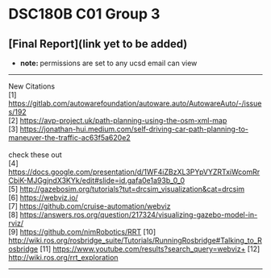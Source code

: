 # DSC180B C01 Group 3

## [Final Report](link yet to be added)
* <b>note: </b> permissions are set to any ucsd email can view


***
New Citations <br/>
[1] https://gitlab.com/autowarefoundation/autoware.auto/AutowareAuto/-/issues/192 <br/>
[2] https://avp-project.uk/path-planning-using-the-osm-xml-map <br/>
[3] https://jonathan-hui.medium.com/self-driving-car-path-planning-to-maneuver-the-traffic-ac63f5a620e2 <br/>
<br/>
check these out <br/>
[4] https://docs.google.com/presentation/d/1WF4iZBzXL3PYpVYZRTxiWcomRrCbiK-MJGgjndX3KYk/edit#slide=id.gafa0e1a93b_0_0 <br/>
[5] http://gazebosim.org/tutorials?tut=drcsim_visualization&cat=drcsim <br/>
[6] https://webviz.io/ <br/>
[7] https://github.com/cruise-automation/webviz <br/>
[8] https://answers.ros.org/question/217324/visualizing-gazebo-model-in-rviz/ <br/>
[9] https://github.com/nimRobotics/RRT
[10] http://wiki.ros.org/rosbridge_suite/Tutorials/RunningRosbridge#Talking_to_Rosbridge
[11] https://www.youtube.com/results?search_query=webviz+
[12] http://wiki.ros.org/rrt_exploration


***

